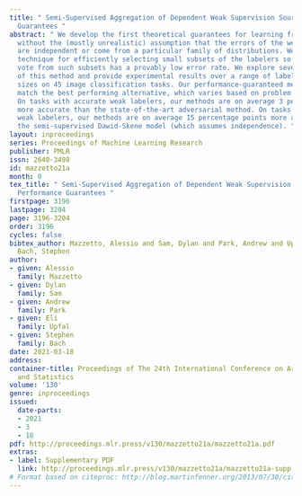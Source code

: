```yaml
---
title: " Semi-Supervised Aggregation of Dependent Weak Supervision Sources With Performance
  Guarantees "
abstract: " We develop the first theoretical guarantees for learning from weak labelers
  without the (mostly unrealistic) assumption that the errors of the weak labelers
  are independent or come from a particular family of distributions. We show a rigorous
  technique for efficiently selecting small subsets of the labelers so that a majority
  vote from such subsets has a provably low error rate. We explore several extensions
  of this method and provide experimental results over a range of labeled data set
  sizes on 45 image classification tasks. Our performance-guaranteed methods consistently
  match the best performing alternative, which varies based on problem difficulty.
  On tasks with accurate weak labelers, our methods are on average 3 percentage points
  more accurate than the state-of-the-art adversarial method. On tasks with inaccurate
  weak labelers, our methods are on average 15 percentage points more accurate than
  the semi-supervised Dawid-Skene model (which assumes independence). "
layout: inproceedings
series: Proceedings of Machine Learning Research
publisher: PMLR
issn: 2640-3498
id: mazzetto21a
month: 0
tex_title: " Semi-Supervised Aggregation of Dependent Weak Supervision Sources With
  Performance Guarantees "
firstpage: 3196
lastpage: 3204
page: 3196-3204
order: 3196
cycles: false
bibtex_author: Mazzetto, Alessio and Sam, Dylan and Park, Andrew and Upfal, Eli and
  Bach, Stephen
author:
- given: Alessio
  family: Mazzetto
- given: Dylan
  family: Sam
- given: Andrew
  family: Park
- given: Eli
  family: Upfal
- given: Stephen
  family: Bach
date: 2021-03-18
address:
container-title: Proceedings of The 24th International Conference on Artificial Intelligence
  and Statistics
volume: '130'
genre: inproceedings
issued:
  date-parts:
  - 2021
  - 3
  - 18
pdf: http://proceedings.mlr.press/v130/mazzetto21a/mazzetto21a.pdf
extras:
- label: Supplementary PDF
  link: http://proceedings.mlr.press/v130/mazzetto21a/mazzetto21a-supp.pdf
# Format based on citeproc: http://blog.martinfenner.org/2013/07/30/citeproc-yaml-for-bibliographies/
---
```

